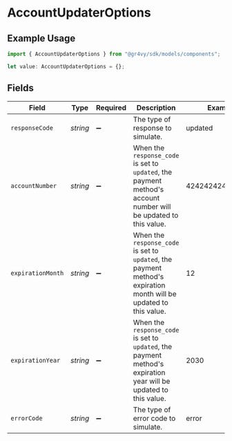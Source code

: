# AccountUpdaterOptions

## Example Usage

```typescript
import { AccountUpdaterOptions } from "@gr4vy/sdk/models/components";

let value: AccountUpdaterOptions = {};
```

## Fields

| Field                                                                                                              | Type                                                                                                               | Required                                                                                                           | Description                                                                                                        | Example                                                                                                            |
| ------------------------------------------------------------------------------------------------------------------ | ------------------------------------------------------------------------------------------------------------------ | ------------------------------------------------------------------------------------------------------------------ | ------------------------------------------------------------------------------------------------------------------ | ------------------------------------------------------------------------------------------------------------------ |
| `responseCode`                                                                                                     | *string*                                                                                                           | :heavy_minus_sign:                                                                                                 | The type of response to simulate.                                                                                  | updated                                                                                                            |
| `accountNumber`                                                                                                    | *string*                                                                                                           | :heavy_minus_sign:                                                                                                 | When the `response_code` is set to `updated`, the payment method's account number will be updated to this value.   | 4242424242424242                                                                                                   |
| `expirationMonth`                                                                                                  | *string*                                                                                                           | :heavy_minus_sign:                                                                                                 | When the `response_code` is set to `updated`, the payment method's expiration month will be updated to this value. | 12                                                                                                                 |
| `expirationYear`                                                                                                   | *string*                                                                                                           | :heavy_minus_sign:                                                                                                 | When the `response_code` is set to `updated`, the payment method's expiration year will be updated to this value.  | 2030                                                                                                               |
| `errorCode`                                                                                                        | *string*                                                                                                           | :heavy_minus_sign:                                                                                                 | The type of error code to simulate.                                                                                | error                                                                                                              |
